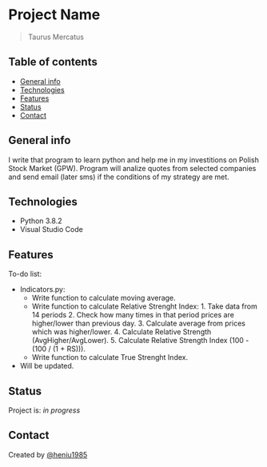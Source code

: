 # Project Name

> Taurus Mercatus

## Table of contents

* [General info](#general-info)
* [Technologies](#technologies)
* [Features](#features)
* [Status](#status)
* [Contact](#contact)

## General info

I write that program to learn python and help me in my investitions on Polish Stock Market (GPW).
Program will analize quotes from selected companies and send email (later sms) if the conditions of my strategy are met.

## Technologies

* Python 3.8.2
* Visual Studio Code

## Features

To-do list:

* Indicators.py:
  * Write function to calculate moving average.
  * Write function to calculate Relative Strenght Index:
        1. Take data from 14 periods
        2. Check how many times in that period prices are higher/lower than previous day.
        3. Calculate average from prices which was higher/lower.
        4. Calculate Relative Strength (AvgHigher/AvgLower).
        5. Calculate Relative Strength Index (100 - (100  / (1 + RS))).
  * Write function to calculate True Strenght Index.
* Will be updated.

## Status

Project is: _in progress_

## Contact

Created by [@heniu1985](https://github.com/heniu1985)
